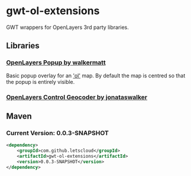 # gwt-ol-extensions
GWT wrappers for OpenLayers 3rd party libraries.
## Libraries
### [OpenLayers Popup by walkermatt](https://github.com/walkermatt/ol-popup)
Basic popup overlay for an ['ol'](https://github.com/openlayers/openlayers) map. By
default the map is centred so that the popup is entirely visible.

### [OpenLayers Control Geocoder by jonataswalker](https://github.com/jonataswalker/ol-geocoder)

## Maven
### Current Version: 0.0.3-SNAPSHOT
```xml
<dependency>
    <groupId>com.github.letscloud</groupId>
    <artifactId>gwt-ol-extensions</artifactId>
    <version>0.0.3-SNAPSHOT</version>
</dependency>
```
